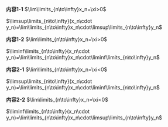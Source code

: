 **内容1-1**
$\lim\limits_{n\to\infty}x_n=\xi>0$

$\limsup\limits_{n\to\infty}(x_n\cdot y_n)=\lim\limits_{n\to\infty}x_n\cdot\limsup\limits_{n\to\infty}y_n$

**内容1-2**
$\lim\limits_{n\to\infty}x_n=\xi>0$

$\liminf\limits_{n\to\infty}(x_n\cdot y_n)=\lim\limits_{n\to\infty}x_n\cdot\liminf\limits_{n\to\infty}y_n$

**内容2-1**
$\lim\limits_{n\to\infty}x_n=\xi<0$

$\limsup\limits_{n\to\infty}(x_n\cdot y_n)=\lim\limits_{n\to\infty}x_n\cdot\liminf\limits_{n\to\infty}y_n$

**内容2-2**
$\lim\limits_{n\to\infty}x_n=\xi<0$

$\liminf\limits_{n\to\infty}(x_n\cdot y_n)=\lim\limits_{n\to\infty}x_n\cdot\limsup\limits_{n\to\infty}y_n$
